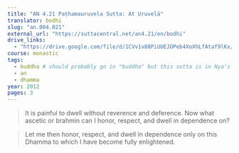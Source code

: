 ```yaml
---
title: "AN 4.21 Paṭhamauruvela Sutta: At Uruvelā"
translator: bodhi
slug: "an.004.021"
external_url: "https://suttacentral.net/an4.21/en/bodhi"
drive_links:
  - "https://drive.google.com/file/d/1CVv1v88PiUUEJOPeb4XoXhLfAtaf9lKx/view?usp=drivesdk"
course: monastic
tags:
  - buddha # should probably go in "buddha" but this sutta is in Nya's *Life* so I felt no need to duplicate it
  - an
  - dhamma
year: 2012
pages: 3
---
```


> It is painful to dwell without reverence and deference. Now what ascetic or brahmin can I honor, respect, and dwell in dependence on?

> Let me then honor, respect, and dwell in dependence only on this Dhamma to which I have become fully enlightened.
